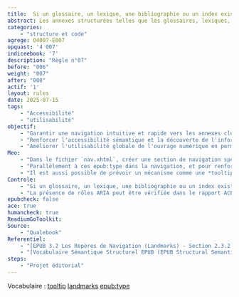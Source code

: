 ```yaml
---
title:  Si un glossaire, un lexique, une bibliographie ou un index existent, ils sont identifiés comme tels et disponibles comme repères de navigation. 
abstract: Les annexes structurées telles que les glossaires, lexiques, bibliographies ou index sont des atouts majeurs pour la référence et l'apprentissage dans un ouvrage. Si ces éléments sont essentiels en version imprimée, leur identification et accessibilité rapides sont cruciales en numérique. Cette règle garantit qu'ils soient clairement balisés et intégrés comme repères de navigation distincts, notamment via les fonctionnalités EPUB 3 (comme les `epub:type` et les rôles ARIA DPub), permettant ainsi une consultation aisée et une meilleure compréhension du contenu pour tous les lecteurs, y compris ceux utilisant des technologies d'assistance.
categories: 
    - "structure et code"
agrege: O4007-E007
opquast: '4 007'
indiceebook: '7'
description: "Règle n°07"
before: "006"
weight: "007"
after: "008"
actif: '1'
layout: rules
date: 2025-07-15
tags: 
    - "Accessibilité"
    - "utilisabilité"
objectif: 
    - "Garantir une navigation intuitive et rapide vers les annexes clés (glossaire, index, bibliographie)."
    - "Renforcer l'accessibilité sémantique et la découverte de l'information pour tous les lecteurs, y compris ceux utilisant des technologies d'assistance."
    - "Améliorer l'utilisabilité globale de l'ouvrage numérique en permettant un accès efficace aux définitions et références."
Meo: 
    - "Dans le fichier `nav.xhtml`, créer une section de navigation spécifique pour les points de repère (landmarks) en utilisant la balise `<nav>` avec l'attribut `epub:type` `landmarks`. À l'intérieur de cette balise `<nav>`, lister les liens vers les différentes sections clés de votre livre. Chaque lien (`<a>`) doit avoir un attribut `epub:type` qui identifie la nature sémantique de la section vers laquelle il pointe. Les epub:type pertinents pour cette règle sont `glossary`, `index`, `bibliography`"
    - "Parallèlement à ces epub:type dans la navigation, et pour renforcer la sémantique et l'accessibilité, l'élément HTML qui contient le glossaire, l'index ou la bibliographie (dans leurs fichiers XHTML respectifs) doit également se voir attribuer le rôle ARIA DPub correspondant, soit `doc-glossary`, `doc-index`, `doc-bibliography`"
    - "Il est aussi possible de prévoir un mécanisme comme une *tooltip* permettant à l'utilisateur d'accéder à la définition des termes du vocabulaire technique ou sectoriel, depuis au moins leur première occurrence dans chaque portion du livre."
Controle: 
    - "Si un glossaire, un lexique, une bibliographie ou un index existe, alors, vérifier la présence de points de repères correspondants dans le panneau de navigation d'un lecteur de livre numérique."
    - "La présence de rôles ARIA peut être vérifiée dans le rapport ACE, en vérifiant le code ou en testant avec une technologie d'assistance qui restitue ces informations."
epubcheck: false
ace: true
humancheck: true
ReadiumGoToolkit: 
Source: 
    - "Qualebook"
Referentiel: 
    - "[EPUB 3.2 Les Repères de Navigation (Landmarks) - Section 2.3.2.2.1 Landmarks](https://www.w3.org/publishing/epub32/epub-spec.html#sec-landmarks)"
    - "[Vocabulaire Sémantique Structurel EPUB (EPUB Structural Semantics Vocabulary - EPUB SSV)]"
steps: 
    - "Projet éditorial"
---
```


Vocabulaire&nbsp;: [tooltip](../../vocabulaire#contentdocument)
 [landmarks](../../vocabulaire#contentdocument)
  [epub:type](../../vocabulaire#contentdocument)


